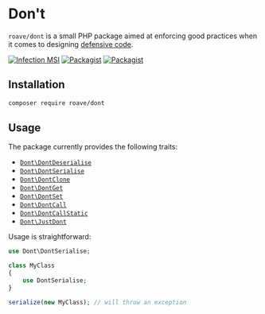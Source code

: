# Don't

`roave/dont` is a small PHP package aimed at enforcing good
practices when it comes to designing
[defensive code](https://ocramius.github.io/extremely-defensive-php/).

[![Infection MSI](https://badge.stryker-mutator.io/github.com/Roave/Dont/1.2.x)](https://infection.github.io)
[![Packagist](https://img.shields.io/packagist/v/roave/dont.svg)](https://packagist.org/packages/roave/dont)
[![Packagist](https://img.shields.io/packagist/vpre/roave/dont.svg)](https://packagist.org/packages/roave/dont)

## Installation

```sh
composer require roave/dont
```

## Usage

The package currently provides the following traits:

 * [`Dont\DontDeserialise`](docs/DontDeserialise.md)
 * [`Dont\DontSerialise`](docs/DontSerialise.md)
 * [`Dont\DontClone`](docs/DontClone.md)
 * [`Dont\DontGet`](docs/DontGet.md)
 * [`Dont\DontSet`](docs/DontSet.md)
 * [`Dont\DontCall`](docs/DontCall.md)
 * [`Dont\DontCallStatic`](docs/DontCallStatic.md)
 * [`Dont\JustDont`](docs/JustDont.md)

Usage is straightforward:

```php
use Dont\DontSerialise;

class MyClass
{
    use DontSerialise;
}

serialize(new MyClass); // will throw an exception
```

